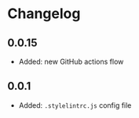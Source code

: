 # Changelog

## 0.0.15

- Added: new GitHub actions flow

## 0.0.1

- Added: `.stylelintrc.js` config file
